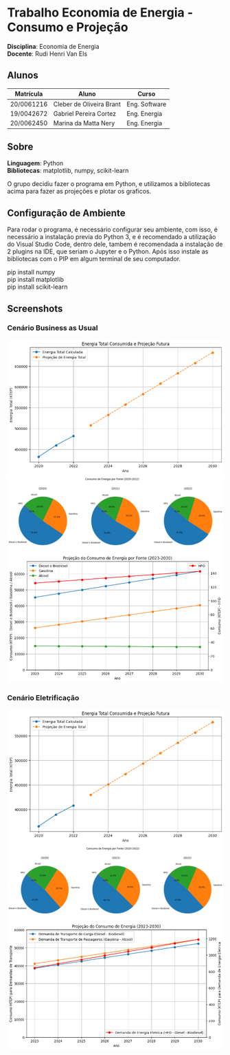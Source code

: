 # Trabalho Economia de Energia - Consumo e Projeção

**Disciplina**: Economia de Energia<br>
**Docente**: Rudi Henri Van Els

## Alunos
|Matrícula | Aluno | Curso |
| -- | -- | -- |
| 20/0061216  |  Cleber de Oliveira Brant | Eng. Software |
| 19/0042672  |  Gabriel Pereira Cortez | Eng. Energia |
| 20/0062450  |  Marina da Matta Nery | Eng. Energia |

## Sobre
**Linguagem**: Python<br>
**Bibliotecas**: matplotlib, numpy, scikit-learn

O grupo decidiu fazer o programa em Python, e utilizamos a bibliotecas acima para fazer as projeções e plotar os graficos.

## Configuração de Ambiente
Para rodar o programa, é necessário configurar seu ambiente, com isso, é necessário a instalação previa do Python 3, e é recomendado a utilização do Visual Studio Code, dentro dele, tambem é recomendada a instalação de 2 plugins na IDE, que seriam o Jupyter e o Python. Após isso instale as bibliotecas com o PIP em algum terminal de seu computador.

pip install numpy<br>
pip install matplotlib<br>
pip install scikit-learn

## Screenshots
### Cenário Business as Usual
![Energia Total](./assets/energiaTotal.png)
![Consumo por Fonte](./assets/consumoEnergiaPorFonte.png)
![Projeçao Consumo](./assets/projecaoConsumoEnergia.png)

### Cenário Eletrificação
![Energia Total](./assets/energiaTotal_Eletrificado.png)
![Consumo por Fonte](./assets/consumoEnergiaPorFonte_Eletrificado.png)
![Projeçao Consumo](./assets/projecaoConsumoEnergia_Eletrificado.png)